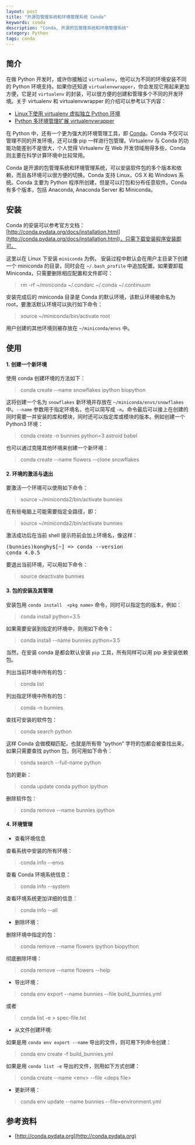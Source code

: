 ```yaml
---
layout: post
title: "开源包管理系统和环境管理系统 Conda"
keywords: conda
description: "Conda, 开源的包管理系统和环境管理系统"
category: Python
tags: conda
---
```


## 简介

在做 Python 开发时，或许你接触过 `virtualenv`，他可以为不同的环境安装不同的 Python 环境支持。如果你还知道 `virtualenvwrapper`，你会发现它用起来更加方便，它是对 `virtualenv` 的封装，可以很方便的创建和管理多个不同的开发环境。关于 virtualenv 和 virtualenvwrapper 的介绍可以参考以下内容：

- [Linux下使用 virtualenv 虚拟独立 Python 环境](http://blog.konghy.cn/2015/12/04/virtualenv)
- [Python 多环境管理扩展 virtualenvwrapper](http://blog.konghy.cn/2016/01/21/python-virtualenvwrapper)

在 Python 中，还有一个更为强大的环境管理工具，即 [Conda](http://conda.pydata.org/docs/)。Conda 不仅可以管理不同的开发环境，还可以像 pip 一样进行包管理。Virtualenv 与 Conda 的功能功能差别不是很大，个人觉得 Virtualenv 在 Web 开发领域用得多些，Conda 则主要在科学计算环境中比较常用。

Conda 是开源的包管理系统和环境管理系统，可以安装软件包的多个版本和依赖，而且各环境可以很方便的切换。Conda 支持 Linux，OS X 和 Windows 系统。Conda 主要为 Python 程序所创建，但是可以打包和分布任意软件。Conda 有多个版本，包括 Anaconda, Anaconda Server 和 Miniconda。

## 安装

Conda 的安装可以参考官方文档：[http://conda.pydata.org/docs/installation.html](http://conda.pydata.org/docs/installation.html)，只需下载安装程序安装即可。

这里以在 Linux 下安装 `miniconda` 为例， 安装过程中默认会在用户主目录下创建一个 miniconda 的目录，同时会在 `~/.bash_profile` 中追加配置。如果要卸载 Miniconda，只需要删除相应配置和文件即可：

> rm -rf ~/miniconda ~/.condarc ~/.conda ~/.continuum

安装完成后的 miniconda 目录是 Conda 的默认环境，该默认环境被命名为 root，要激活默认环境可以执行如下命令：

> source ~/miniconda/bin/activate root

用户创建的其他环境则被存放在 `~/miniconda/envs` 中。

## 使用

#### 1. 创建一个新环境

使用 conda 创建环境的方法如下：

> conda create --name snowflakes ipython biopython

这将创建一个名为 `snowflakes` 新环境并存放在 `~/miniconda/envs/snowflakes` 中。`--name` 参数用于指定环境名，也可以简写成 `-n`。命令最后可以接上在创建的同时需要一并安装的库和模块，同时还可以指定库或模块的版本。例如创建一个 Python3 环境：

> conda create -n bunnies python=3 astroid babel

也可以通过克隆其他环境来创建一个新环境：

> conda create --name flowers --clone snowflakes

#### 2. 环境的激活与退出

要激活一个环境可以使用如下命令：

> source ~/miniconda2/bin/activate bunnies

在有些电脑上可能需要指定全路径，即：

> source ~/miniconda2/bin/activate bunnies

激活成功后在当前 shell 提示符前会加上环境名，像这样：

<pre>
(bunnies)konghy$[~] => conda --version
conda 4.0.5
</pre>

要退出当前环境，可以用如下命令：

> source deactivate bunnies

#### 3. 包的安装及其管理

安装包用 `conda install  <pkg name>` 命令，同时可以指定包的版本，例如：

> conda install python=3.5

如果需要安装到指定的环境中，则用如下命令：

> conda install --name bunnies python=3.5

当然，在安装 conda 是都会默认安装 `pip` 工具，所有同样可以用 pip 来安装依赖包。

列出当前环境中所有的包：

> conda list

列出指定环境中所有的包：

> conda -n bunnies

查找可安装的软件包：

> conda search python

这样 Conda 会做模糊匹配，也就是所有带 “python” 字符的包都会被查找出来，如果只需要查找 python 包，则可用如下命令：

> conda search --full-name python

包的更新：

> conda update conda python ipython

删除软件包：

> conda remove --name bunnies ipython


#### 4. 环境管理

- 查看环境信息

查看系统中安装的所有环境：

> conda info --envs

查看 Conda 环境系统信息：

> conda info --system

查看环境系统更加详细的信息：

> conda info --all

- 删除环境：

删除环境中指定的包：

> conda remove --name flowers ipython biopython

彻底删除环境：

> conda remove --name flowers --help

- 导出环境：

> conda env export --name bunnies --file build_bunnies.yml

或者

> conda list -e > spec-file.txt

- 从文件创建环境:

如果是用 `conda env export --name` 导出的文件，则可用下列命令创建：

> conda env create -f build_bunnies.yml

如果是用 `conda list -e` 导出的文件，则用如下方式创建：

> conda create --name &lt;env> --file &lt;deps file>

- 更新环境：

> conda env update --name bunnies --file=environment.yml

## 参考资料

-  [http://conda.pydata.org](http://conda.pydata.org)